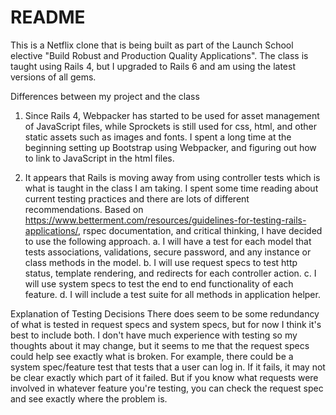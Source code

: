 # README
This is a Netflix clone that is being built as part of the Launch School elective "Build Robust and Production Quality Applications". The class is taught using Rails 4, but I upgraded to Rails 6 and am using the latest versions of all gems. 

Differences between my project and the class
1. Since Rails 4, Webpacker has started to be used for asset management of JavaScript files, while Sprockets is still used for css, html, and other static assets such as images and fonts. I spent a long time at the beginning setting up Bootstrap using Webpacker, and figuring out how to link to JavaScript in the html files. 

2. It appears that Rails is moving away from using controller tests which is what is taught in the class I am taking. I spent some time reading about current testing practices and there are lots of different recommendations. Based on https://www.betterment.com/resources/guidelines-for-testing-rails-applications/, rspec documentation, and critical thinking, I have decided to use the following approach. 
  a. I will have a test for each model that tests associations, validations, secure password, and any instance or class methods in the model. 
  b. I will use request specs to test http status, template rendering, and redirects for each controller action.
  c. I will use system specs to test the end to end functionality of each feature. 
  d. I will include a test suite for all methods in application helper.

Explanation of Testing Decisions
There does seem to be some redundancy of what is tested in request specs and system specs, but for now I think it's best to include both. I don't have much experience with testing so my thoughts about it may change, but it seems to me that the request specs could help see exactly what is broken. For example, there could be a system spec/feature test that tests that a user can log in. If it fails, it may not be clear exactly which part of it failed. But if you know what requests were involved in whatever feature you're testing, you can check the request spec and see exactly where the problem is. 